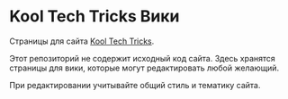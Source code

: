 # Kool Tech Tricks Вики
Страницы для сайта [Kool Tech Tricks](https://kooltechtricks.neocities.org/).

Этот репозиторий не содержит исходный код сайта. Здесь хранятся страницы для вики, которые могут редактировать любой желающий.

При редактировании учитывайте общий стиль и тематику сайта.
